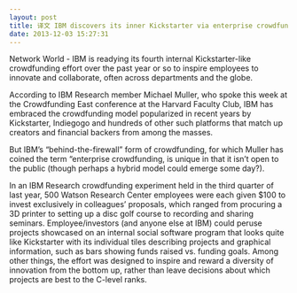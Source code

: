 ```yaml
---
layout: post
title: 译文 IBM discovers its inner Kickstarter via enterprise crowdfunding
date: 2013-12-03 15:27:31
---
```


Network World - IBM is readying its fourth internal Kickstarter-like crowdfunding effort over the past year or so to inspire employees to innovate and collaborate, often across departments and the globe.

According to IBM Research member Michael Muller, who spoke this week at the Crowdfunding East conference at the Harvard Faculty Club, IBM has embraced the crowdfunding model popularized in recent years by Kickstarter, Indiegogo and hundreds of other such platforms that match up creators and financial backers from among the masses.

But IBM’s “behind-the-firewall” form of crowdfunding, for which Muller has coined the term “enterprise crowdfunding, is unique in that it isn’t open to the public (though perhaps a hybrid model could emerge some day?).

In an IBM Research crowdfunding experiment held in the third quarter of last year, 500 Watson Research Center employees were each given $100 to invest exclusively in colleagues’ proposals, which ranged from procuring a 3D printer to setting up a disc golf course to recording and sharing seminars. Employee/investors (and anyone else at IBM) could peruse projects showcased on an internal social software program that looks quite like Kickstarter with its individual tiles describing projects and graphical information, such as bars showing funds raised vs. funding goals. Among other things, the effort was designed to inspire and reward a diversity of innovation from the bottom up, rather than leave decisions about which projects are best to the C-level ranks.